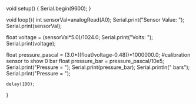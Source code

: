 void setup() {
    Serial.begin(9600);
}
 
void loop(){
int sensorVal=analogRead(A0);
Serial.print("Sensor Value: ");
Serial.print(sensorVal);

float voltage = (sensorVal*5.0)/1024.0; 
    Serial.print("Volts: ");
    Serial.print(voltage);
   
  float pressure_pascal = (3.0*((float)voltage-0.48))*1000000.0; #calibration sensor to show 0 bar
  float pressure_bar = pressure_pascal/10e5;
    Serial.print("Pressure = ");
    Serial.print(pressure_bar);
    Serial.println(" bars");
    Serial.print("Pressure = ");
    
    delay(100);
}
 
